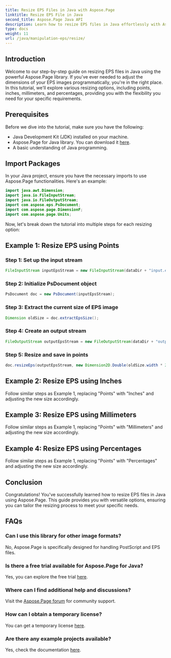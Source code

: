 ```yaml
---
title: Resize EPS Files in Java with Aspose.Page
linktitle: Resize EPS File in Java
second_title: Aspose.Page Java API
description: Learn how to resize EPS files in Java effortlessly with Aspose.Page for Java. Follow our comprehensive guide for step-by-step instructions.
type: docs
weight: 11
url: /java/manipulation-eps/resize/
---
```

## Introduction
Welcome to our step-by-step guide on resizing EPS files in Java using the powerful Aspose.Page library. If you've ever needed to adjust the dimensions of your EPS images programmatically, you're in the right place. In this tutorial, we'll explore various resizing options, including points, inches, millimeters, and percentages, providing you with the flexibility you need for your specific requirements.
## Prerequisites
Before we dive into the tutorial, make sure you have the following:
- Java Development Kit (JDK) installed on your machine.
- Aspose.Page for Java library. You can download it [here](https://releases.aspose.com/page/java/).
- A basic understanding of Java programming.
## Import Packages
In your Java project, ensure you have the necessary imports to use Aspose.Page functionalities. Here's an example:
```java
import java.awt.Dimension;
import java.io.FileInputStream;
import java.io.FileOutputStream;
import com.aspose.eps.PsDocument;
import com.aspose.page.DimensionF;
import com.aspose.page.Units;

```
Now, let's break down the tutorial into multiple steps for each resizing option:
## Example 1: Resize EPS using Points
### Step 1: Set up the input stream
```java
FileInputStream inputEpsStream = new FileInputStream(dataDir + "input.eps");
```
### Step 2: Initialize PsDocument object
```java
PsDocument doc = new PsDocument(inputEpsStream);
```
### Step 3: Extract the current size of EPS image
```java
Dimension oldSize = doc.extractEpsSize();
```
### Step 4: Create an output stream
```java
FileOutputStream outputEpsStream = new FileOutputStream(dataDir + "output_resize_points.eps");
```
### Step 5: Resize and save in points
```java
doc.resizeEps(outputEpsStream, new Dimension2D.Double(oldSize.width * 2, oldSize.height * 2), Units.Points);
```
## Example 2: Resize EPS using Inches
Follow similar steps as Example 1, replacing "Points" with "Inches" and adjusting the new size accordingly.
## Example 3: Resize EPS using Millimeters
Follow similar steps as Example 1, replacing "Points" with "Millimeters" and adjusting the new size accordingly.
## Example 4: Resize EPS using Percentages
Follow similar steps as Example 1, replacing "Points" with "Percentages" and adjusting the new size accordingly.
## Conclusion
Congratulations! You've successfully learned how to resize EPS files in Java using Aspose.Page. This guide provides you with versatile options, ensuring you can tailor the resizing process to meet your specific needs.

## FAQs
### Can I use this library for other image formats?
No, Aspose.Page is specifically designed for handling PostScript and EPS files.
### Is there a free trial available for Aspose.Page for Java?
Yes, you can explore the free trial [here](https://releases.aspose.com/).
### Where can I find additional help and discussions?
Visit the [Aspose.Page forum](https://forum.aspose.com/c/page/39) for community support.
### How can I obtain a temporary license?
You can get a temporary license [here](https://purchase.aspose.com/temporary-license/).
### Are there any example projects available?
Yes, check the documentation [here](https://reference.aspose.com/page/java/).
